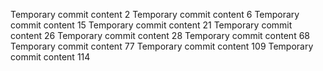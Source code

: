 Temporary commit content 2
Temporary commit content 6
Temporary commit content 15
Temporary commit content 21
Temporary commit content 26
Temporary commit content 28
Temporary commit content 68
Temporary commit content 77
Temporary commit content 109
Temporary commit content 114
